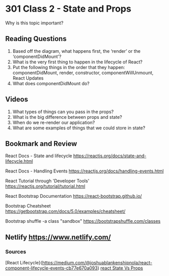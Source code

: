 # 301 Class 2 - State and Props
Why is this topic important?

## Reading Questions
1. Based off the diagram, what happens first, the ‘render’ or the ‘componentDidMount’?
2. What is the very first thing to happen in the lifecycle of React?
3. Put the following things in the order that they happen: componentDidMount, render, constructor, componentWillUnmount, React Updates
4. What does componentDidMount do?

## Videos

1. What types of things can you pass in the props?
2. What is the big difference between props and state?
3. When do we re-render our application?
4. What are some examples of things that we could store in state?

## Bookmark and Review
React Docs - State and lifecycle
https://reactjs.org/docs/state-and-lifecycle.html

React Docs - Handling Events
https://reactjs.org/docs/handling-events.html

React Tutorial through 'Developer Tools'
https://reactjs.org/tutorial/tutorial.html

React Bootstrap Documentation
https://react-bootstrap.github.io/

Bootstrap Cheatsheet
https://getbootstrap.com/docs/5.0/examples/cheatsheet/

Bootstrap shuffle -a class "sandbox"
https://bootstrapshuffle.com/classes

Netlify
https://www.netlify.com/
------------ 
### Sources
[React Lifecycle}(https://medium.com/@joshuablankenshipnola/react-component-lifecycle-events-cb77e670a093)
[react State Vs Props](https://www.youtube.com/watch?v=IYvD9oBCuJI)



